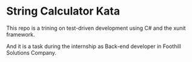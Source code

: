 
# String Calculator Kata

This repo is a trining on test-driven development using C# and the xunit framework. 

And it is a task during the internship as Back-end developer in Foothill Solutions Company.
